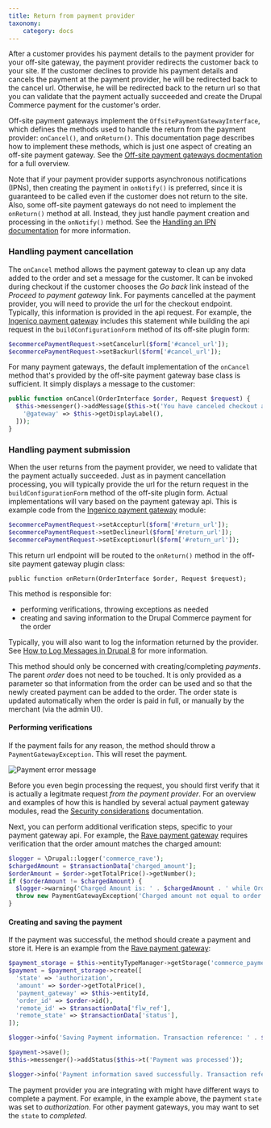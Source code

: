 ```yaml
---
title: Return from payment provider
taxonomy:
    category: docs
---
```


After a customer provides his payment details to the payment provider for your off-site gateway, the payment provider redirects the customer back to your site. If the customer declines to provide his payment details and cancels the payment at the payment provider, he will be redirected back to the cancel url. Otherwise, he will be redirected back to the return url so that you can validate that the payment actually succeeded and create the  Drupal Commerce payment for the customer's order.

Off-site payment gateways implement the `OffsitePaymentGatewayInterface`, which defines the methods used to handle the return from the payment provider:  `onCancel()`, and `onReturn()`. This documentation page describes how to implement these methods, which is just one aspect of creating an off-site payment gateway. See the [Off-site payment gateways docmentation](../docs.md) for a full overview. 

Note that if your payment provider supports asynchronous notifications (IPNs), then creating the payment in `onNotify()` is preferred, since it is guaranteed to be called even if the customer does not return to the site. Also, some off-site payment gateways do not need to implement the `onReturn()` method at all. Instead, they just handle payment creation and processing in the `onNotify()` method. See the [Handling an IPN documentation](../04.handling-ipn) for more information.  


### Handling payment cancellation
The `onCancel` method allows the payment gateway to clean up any data added to the order and set a message for the customer. It can be invoked during checkout if the customer chooses the *Go back* link instead of the *Proceed to payment gateway* link. For payments cancelled at the payment provider, you will need to provide the url for the checkout endpoint. Typically, this information is provided in the api request. For example, the [Ingenico payment gateway] includes this statement while building the api request in the `buildConfigurationForm` method of its off-site plugin form:

```php
$ecommercePaymentRequest->setCancelurl($form['#cancel_url']);
$ecommercePaymentRequest->setBackurl($form['#cancel_url']);
```

For many payment gateways, the default implementation of the `onCancel` method that's provided by the off-site payment gateway base class is sufficient. It simply displays a message to the customer:

```php
public function onCancel(OrderInterface $order, Request $request) {
  $this->messenger()->addMessage($this->t('You have canceled checkout at @gateway but may resume the checkout process here when you are ready.', [
    '@gateway' => $this->getDisplayLabel(),
  ]));
}
```

### Handling payment submission
When the user returns from the payment provider, we need to validate that the payment actually succeeded. Just as in payment cancellation processing, you will typically provide the url for the return request in the `buildConfigurationForm` method of the off-site plugin form. Actual implementations will vary based on the payment gateway api. This is example code from the [Ingenico payment gateway] module:

```php
$ecommercePaymentRequest->setAccepturl($form['#return_url']);
$ecommercePaymentRequest->setDeclineurl($form['#return_url']);
$ecommercePaymentRequest->setExceptionurl($form['#return_url']);
``` 

This return url endpoint will be routed to the `onReturn()` method in the off-site payment gateway plugin class:

`public function onReturn(OrderInterface $order, Request $request);`

This method is responsible for:
* performing verifications, throwing exceptions as needed
* creating and saving information to the Drupal Commerce payment for the order

Typically, you will also want to log the information returned by the provider. See [How to Log Messages in Drupal 8] for more information.

This method should only be concerned with creating/completing *payments*. The parent *order* does not need to be touched. It is only provided as a parameter so that information from the order can be used and so that the newly created payment can be added to the order. The order state is updated automatically when the order is paid in full, or manually by the merchant (via the admin UI).

#### Performing verifications
If the payment fails for any reason, the method should throw a `PaymentGatewayException`. This will reset the payment.

![Payment error message](../../../images/create-payment-gateway-5.png)

Before you even begin processing the request, you should first verify that it is actually a legitmate request *from the payment provider*. For an overview and examples of how this is handled by several actual payment gateway modules, read the [Security considerations](../05.security-considerations) documentation.

Next, you can perform additional verification steps, specific to your payment gateway api. For example, the [Rave payment gateway] requires verification that the order amount matches the charged amount:

```php
$logger = \Drupal::logger('commerce_rave');
$chargedAmount = $transactionData['charged_amount'];
$orderAmount = $order->getTotalPrice()->getNumber();
if ($orderAmount != $chargedAmount) {
  $logger->warning('Charged Amount is: ' . $chargedAmount . ' while Order Amount: ' . $orderAmount);
  throw new PaymentGatewayException('Charged amount not equal to order amount.');
}
```

#### Creating and saving the payment
If the payment was successful, the method should create a payment and store it. Here is an example from the [Rave payment gateway]:

```php
$payment_storage = $this->entityTypeManager->getStorage('commerce_payment');
$payment = $payment_storage->create([
  'state' => 'authorization',
  'amount' => $order->getTotalPrice(),
  'payment_gateway' => $this->entityId,
  'order_id' => $order->id(),
  'remote_id' => $transactionData['flw_ref'],
  'remote_state' => $transactionData['status'],
]);

$logger->info('Saving Payment information. Transaction reference: ' . $merchantTransactionReference);

$payment->save();
$this->messenger()->addStatus($this->t('Payment was processed'));

$logger->info('Payment information saved successfully. Transaction reference: ' . $merchantTransactionReference);
```

The payment provider you are integrating with might have different ways to complete a payment. For example, in the example above, the payment `state` was set to *authorization*. For other payment gateways, you may want to set the `state` to *completed*.


[Rave payment gateway]: https://www.drupal.org/project/commerce_rave
[Ingenico payment gateway]: https://www.drupal.org/project/commerce_ingenico
[How to Log Messages in Drupal 8]: https://drupalize.me/blog/201510/how-log-messages-drupal-8
